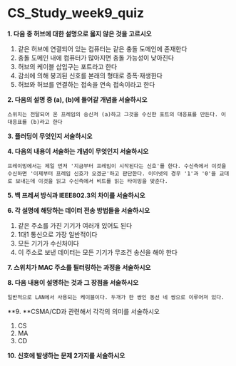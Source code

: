 # CS_Study_week9_quiz



**1.  다음 중 허브에 대한 설명으로 옳지 않은 것을 고르시오**

1. 같은 허브에 연결되어 있는 컴퓨터는 같은 충돌 도메인에 존재한다
2. 충돌 도메인 내에 컴퓨터가 많아지면 충돌 가능성이 낮아진다
3. 허브의 케이블 삽입구는 포트라고 한다
4. 감쇠에 의해 붕괴된 신호를 본래의 형태로 증폭·재생한다
5.  허브와 허브를 연결하는 접속을 연속 접속이라고 한다



**2.  다음의 설명 중 (a), (b)에 들어갈 개념을 서술하시오**

```
스위치는 전달되어 온 프레임의 송신처 (a)하고 그것을 수신한 포트의 대응표를 만든다. 이 대응표를 (b)라고 한다
```





**3. 플러딩이 무엇인지 서술하시오**





**4. 다음의 내용이 서술하는 개념이 무엇인지 서술하시오**

```
프레이밍에서는 제일 먼저 '지금부터 프레임이 시작된다는 신호'를 한다. 수신측에서 이것을 수신하면 '이제부터 프레임 신호가 오겠군'하고 판단한다. 이더넷의 경우 '1'과 '0'을 교대로 보내는데 이것을 읽고 수신측에서 비트를 읽는 타이밍을 맞춘다.
```





**5.  백 프레셔 방식과 IEEE802.3의 차이를 서술하시오**





**6. 각 설명에 해당하는 데이터 전송 방법들을 서술하시오**

1. 같은 주소를 가진 기기가 여러개 있어도 된다
2. 1대1 통신으로 가장 일반적이다
3. 모든 기기가 수신처이다
4. 이 주소로 보낸 데이터는 모든 기기가 무조건 송신을 해야 한다



**7.  스위치가 MAC 주소를 필터링하는 과정을 서술하시오**





**8. 다음 내용이 설명하는 것과 그 장점을 서술하시오**

```
일반적으로 LAN에서 사용되는 케이블이다. 두개가 한 쌍인 동선 네 쌍으로 이루어져 있다.
```





**9. **CSMA/CD과 관련해서 각각의 의미를 서술하시오

1. CS
2. MA
3. CD





**10. 신호에 발생하는 문제 2가지를 서술하시오**
